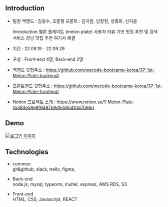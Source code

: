 Introduction
-------------------------------------------
- 팀원
  백엔드 : 김응수, 조준형
  프론트 : 김지원, 남장현, 성종화, 신지윤
  
  Introduction
  멜론 플레이트 (melon plate)
  사용자 리뷰 기반 맛집 추천 및 검색 서비스
  강남 맛집 추천 여기서 해결


- 기간 : 22.09.19 - 22.09.29
- 구성 : Front-end 4명, Back-end 2명

- 백앤드 깃헙주소 : https://github.com/wecode-bootcamp-korea/37-1st-Melon-Plate-backend/
- 프론트엔드 깃헙주소 : https://github.com/wecode-bootcamp-korea/37-1st-Melon-Plate-frontend/
- Notion 프로젝트 소개 : https://www.notion.so/1-Melon-Plate-1b383e58e9f9497b9dfe595410d7066d


Demo
---------------------
<a href="https://www.youtube.com/watch?v=fdzojloPlFA" target="_blank">
  <img src="https://search.pstatic.net/common/?src=http%3A%2F%2Fblogfiles.naver.net%2FMjAyMjAyMDlfNyAg%2FMDAxNjQ0MzgzNzQ2MzE5.mw410_48RM78vte2r1A0Th-WM9eWd3eEvJD4PWGMbjQg.mei2uaHxhrm1bjTv4thSiN6yI8Ei1VUS9qy8FeO2s7Ag.PNG.pitrading12%2F6.png&type=a340" alt="로그인 이미지" />
<a/>

Technologies
----------------------
- common <br/>
git&github, slack, trello, figma,


- Back-end <br/>
node.js, mysql, typeorm, multer, express, AWS RDS, S3

- Front-end <br/>
HTML, CSS, Javascript, REACT
